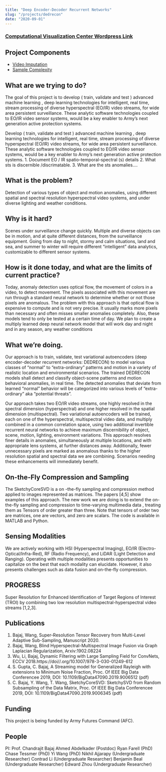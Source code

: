```yaml
---
title: "Deep Encoder-Decoder Recurrent Networks"
slug: "/projects/dedrecon"
date: "2020-09-01"
---
```

### [Computational Visualization Center Wordpress Link](https://cvcweb.oden.utexas.edu/cvcwp/projects/dedrecon/)
## Project Components
* [Video Imputation](../video-imputation)
* [Sample Complexity](../sample-complexity)


## What are we trying to do?

The goal of this project is to develop ( train, validate and test ) advanced machine learning , deep learning technologies for intelligent, real time, stream processing of diverse hyperspectral (EO/IR) video streams, for wide area persistent surveillance. These analytic software technologies coupled to EO/IR video sensor systems, would be a key enabler to Army’s next generation active protection systems.

Develop ( train, validate and test ) advanced machine learning , deep learning technologies for intelligent, real time, stream processing of diverse hyperspectral (EO/IR) video streams, for wide area persistent surveillance. These analytic software technologies coupled to EO/IR video sensor systems, would be a key enabler to Army’s next generation active protection systems. 1. Document EO / IR spatio-temporal-spectral (s) details 2. What sts is discernible /discrimatable. 3. What are the sts anomalies….

## What is the problem?

Detection of various types of object and motion anomalies, using different spatial and spectral resolution hyperspectral video systems, and under diverse lighting and weather conditions.

## Why is it hard?

Scenes under surveillance change quickly. Multiple and diverse objects can be in motion, and at quite different distances, from the surveillance equipment. Going from day to night, stormy and calm situations, land and sea, and summer to winter will require different “intelligent” data analytics, customizable to different sensor systems.

## How is it done today, and what are the limits of current practice?

Today, anomaly detection uses optical flow, the movement of colors in a video, to detect movement. The pixels associated with this movement are run through a standard neural network to determine whether or not those pixels are anomalous. The problem with this approach is that optical flow is expensive to compute and is not very precise. It usually marks more pixels than necessary and often misses smaller anomalies completely. Also, these models tend to only be tested at a certain time of day. We plan to create a multiply learned deep neural network model that will work day and night and in any season, any weather conditions

## What we’re doing.

Our approach is to train, validate, test variational autoencoders (deep encoder-decoder recurrent networks: DEDRECON) to model various classes of “normal” to “extra-ordinary” patterns and motion in a variety of realistic location and environmental scenarios. The trained DEDRECON models shall detect and classify object-scene patterns and motion behavioral anomalies, in real time. The detected anomalies that deviate from learned “normal” behavior will be categorized into various levels of “extra-ordinary” aka “potential threats”.

Our approach takes two EO/IR video streams, one highly resolved in the spectral dimension (hyperspectral) and one higher resolved in the spatial dimension (multispectral). Two variational autoencoders will be trained, each on one of the hyperspectral, multispectral video data, and multiply combined in a common correlation space, using two additional invertible recurrent neural networks to achieve maximum discernibility of object, scene, motion, lighting, environment variations. This approach resolves finer details in anomalies, simultaneously at multiple locations, and with appropriate lens systems, at further distances away. Additionally, fewer unnecessary pixels are marked as anomalous thanks to the higher resolution spatial and spectral data we are combining. Scenarios needing these enhancements will immediately benefit.

## On-the-Fly Compression and Sampling

The SketchyCoreSVD is a on -the-fly sampling and compression method applied to images represented as matrices. The papers [4,5] show examples of this approach. The new work we are doing is to extend the on-the-fly sampling and compression to time-varying multimedia data , treating them as Tensors of order greater than three. Note that tensors of order two are matrices, one are vectors, and zero are scalars. The code is available in MATLAB and Python.

## Sensing Modalities

We are actively working with HSI (Hyperspectral Imaging), EO/IR (Electro-Optical/Infra-Red), RF (Radio Frequency), and LiDAR (Light Detection and Ranging). Operating with multiple modalities presents opportunities to capitalize on the best that each modality can elucidate. However, it also presents challenges such as data fusion and on-the-fly compression.

## PROGRESS

Super Resolution for Enhanced Identification of Target Regions of Interest (TROI) by combining two low resolution multispectral-hyperspectral video streams [1,2,3].

## Publications

1. Bajaj, Wang, Super-Resolution Tensor Recovery from Multi-Level Adaptive Sub-Sampling, Manuscript 2020.
2. Bajaj, Wang, Blind Hyperspectral-Multispectral Image Fusion via Graph Laplacian Regularization, Arxiv:1902.08224
3. Wu, Li, Bajaj, Dynamic Filtering with Large Sampling Field for ConvNets, ECCV 2018.https://doi//.org/10.1007/978-3-030-01249-612
4. S. Gupta, C. Bajaj, A Streaming model for Generalized Rayleigh with extensions to Minimum Noise Fraction, Proc. Of IEEE Big Data Conferencee 2019, DOI: 10.1109/BigData47090.2019.9006512 (pdf)
5. C. Bajaj, Y. Wang, T. Wang, SketchyCoreSVD: SketchySVD from Random Subsampling of the Data Matrix, Proc. Of IEEE Big Data Conferencee 2019, DOI: 10.1109/BigData47090.2019.9006345 (pdf)

## Funding

This project is being funded by Army Futures Command (AFC).

## People

PI: Prof. Chandrajit Bajaj
Ahmed Abdelkader (Postdoc)
Ryan Farell (PhD)
Chase Tessmer (PhD)
Yi Wang (PhD)
Nikhil Ajjarapy (Undergraduate Researcher)
Contrad Li (Undergraduate Researcher)
Benjamin Beal (Undergraduate Researcher)
Edward Zhou (Undergraduate Researcher)
